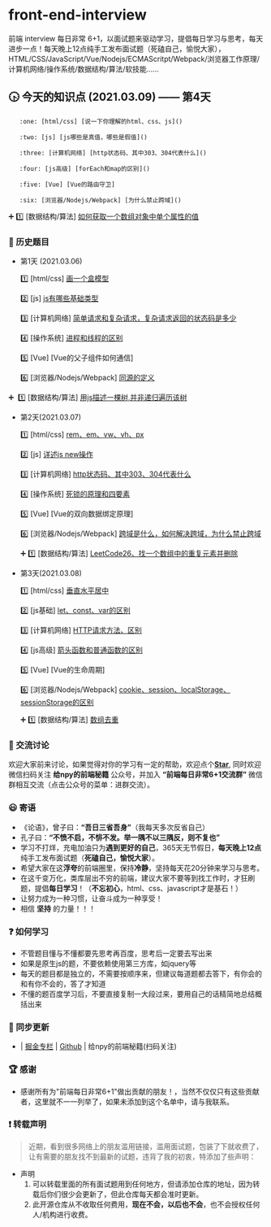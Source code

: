# front-end-interview
前端 interview 每日非常 6+1，以面试题来驱动学习，提倡每日学习与思考，每天进步一点！每天晚上12点纯手工发布面试题（死磕自己，愉悦大家），HTML/CSS/JavaScript/Vue/Nodejs/ECMAScritpt/Webpack/浏览器工作原理/计算机网络/操作系统/数据结构/算法/软技能……


 ## :clock430: 今天的知识点   (2021.03.09) —— 第4天   ​
       :one: [html/css] [说一下你理解的html、css、js]()

       :two: [js] [js哪些是真值，哪些是假值]()

       :three: [计算机网络] [http状态码、其中303、304代表什么]()  

       :four: [js高级] [forEach和map的区别]()

       :five: [Vue] [Vue的路由守卫]

       :six: [浏览器/Nodejs/Webpack] [为什么禁止跨域]()  

:heavy_plus_sign: :one: [数据结构/算法] [如何获取一个数组对象中单个属性的值]()  


### :camel: 历史题目

- 第1天 (2021.03.06) 

   :one: [html/css] [画一个盒模型]()

   :two: [js] [js有哪些基础类型]()

   :three: [计算机网络] [简单请求和复杂请求，复杂请求返回的状态码是多少]()  

   :four: [操作系统] [进程和线程的区别]()

   :five: [Vue] [Vue的父子组件如何通信]

   :six: [浏览器/Nodejs/Webpack] [同源的定义]()  

:heavy_plus_sign:  ​  :one: [数据结构/算法] [用js描述一棵树,并非递归遍历该树]()  

- 第2天(2021.03.07)

    :one: [html/css] [rem、em、vw、vh、px]()

    :two: [js] [详述js new操作]()

    :three: [计算机网络] [http状态码、其中303、304代表什么]()  

    :four: [操作系统] [死锁的原理和四要素]()

    :five: [Vue] [Vue的双向数据绑定原理]

    :six: [浏览器/Nodejs/Webpack] [跨域是什么，如何解决跨域，为什么禁止跨域]()  

  :heavy_plus_sign: :one: [数据结构/算法] [LeetCode26、找一个数组中的重复元素并删除]()  

- 第3天(2021.03.08)

    :one: [html/css] [垂直水平居中]()

    :two: [js基础] [let、const、var的区别]() 

    :three: [计算机网络] [HTTP请求方法、区别]() 

    :four: [js高级] [箭头函数和普通函数的区别]()

    :five: [Vue] [Vue的生命周期]

    :six: [浏览器/Nodejs/Webpack] [cookie、session、localStorage、sessionStorage的区别]()

  :heavy_plus_sign: :one: [数据结构/算法] [数组去重]()  

### :baby_chick: 交流讨论

欢迎大家前来讨论，如果觉得对你的学习有一定的帮助，欢迎点个[**Star**](https://github.com/Givenchy-Coisini/front-end-interview), 同时欢迎微信扫码关注 **给npy的前端秘籍** 公众号，并加入 **“前端每日非常6+1交流群”** 微信群相互交流（点击公众号的菜单：进群交流）。

### :smiley: 寄语

- 《论语》，曾子曰：**“吾日三省吾身”**（我每天多次反省自己）  
- 孔子曰：**“不愤不启，不悱不发。举一隅不以三隅反，则不复也”**  
- 学习不打烊，充电加油只为**遇到更好的自己**，365天无节假日，**每天晚上12点**纯手工发布面试题（**死磕自己，愉悦大家**）。
- 希望大家在这**浮夸**的前端圈里，保持**冷静**，坚持每天花20分钟来学习与思考。
- 在这千变万化，类库层出不穷的前端，建议大家不要等到找工作时，才狂刷题，提倡**每日学习**！（**不忘初心**，html、css、javascript才是基石！）
- 让努力成为一种习惯，让奋斗成为一种享受！  
- 相信 **坚持** 的力量！！！

### :question: 如何学习

- 不管题目懂与不懂都要先思考再百度，思考后一定要去写出来
- 如果是原生js的题，不要依赖使用第三方库，如jquery等
- 每天的题目都是独立的，不需要按顺序来，但建议每道题都去答下，有你会的和有你不会的，答了才知道
- 不懂的题百度学习后，不要直接复制一大段过来，要用自己的话精简地总结概括出来

### :palm_tree: 同步更新

- | [掘金专栏](https://juejin.cn/user/2365804755554792) | [Github](https://github.com/Givenchy-Coisini/front-end-interview) | 给npy的前端秘籍(扫码关注)

### :trophy: 感谢

* 感谢所有为"前端每日非常6+1"做出贡献的朋友！，当然不仅仅只有这些贡献者，这里就不一一列举了，如果未添加到这个名单中，请与我联系。

### :exclamation: 转载声明

> 近期，看到很多网络上的朋友滥用链接，滥用面试题，包装了下就收费了，让有需要的朋友找不到最新的试题，违背了我的初衷，特添加了些声明：

- 声明
  1. 可以转载里面的所有面试题用到任何地方，但请添加仓库的地址，因为转载后你们很少会更新了，但此仓库每天都会准时更新。
  2. 此开源仓库从不收取任何费用，**现在不会，以后也不会**，也不会授权任何人/机构进行收费。
